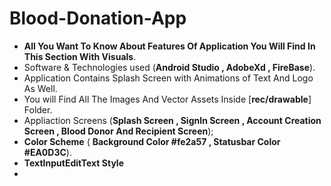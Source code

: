 # Blood-Donation-App
* **All You Want To Know About Features Of Application You Will Find In This Section With Visuals**.
* Software & Technologies used (**Android Studio , AdobeXd , FireBase**).
* Application Contains Splash Screen with Animations of Text And Logo As Well.
* You will Find All The Images And Vector Assets Inside [**rec/drawable**] Folder.
* Appliaction Screens (**Splash Screen , SignIn Screen , Account Creation Screen , Blood Donor And Recipient Screen**);
* **Color Scheme** ( **Background Color #fe2a57 , Statusbar Color #EA0D3C**).
* **TextInputEditText Style**
* <style name="TextInputLayoutStyle" parent="Widget.MaterialComponents.TextInputLayout.OutlinedBox">
  
<hr>
  
## App Screenshots
  
<!-- <img align = "left" height ="405" alt = "Splash-Screen" src="images/SplashScreen.jpeg">  !-->
<img align = "left" height ="410"  alt = "SignIn-Image" src="images/SignIn.jpeg">
<img align = "left" height ="410" alt = "Main-Screen" src="images/MainActivity.jpeg">
<img align = "left" height ="410" alt = "Donor-Image"  src="images/donor.jpeg">
<img align = "left" height ="410"  alt = "Recipient" src="images/Recipient.jpeg">
 
  
 
## Developer
  
 <a href="https://github.com/Zohaib-Munir"> Zohaib Munir </a> 
#
